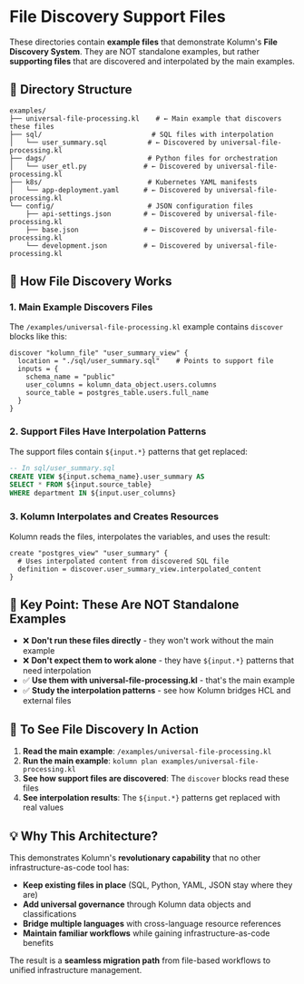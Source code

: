 # File Discovery Support Files

These directories contain **example files** that demonstrate Kolumn's **File Discovery System**. They are NOT standalone examples, but rather **supporting files** that are discovered and interpolated by the main examples.

## 📁 Directory Structure

```
examples/
├── universal-file-processing.kl    # ← Main example that discovers these files
├── sql/                           # SQL files with interpolation
│   └── user_summary.sql          # ← Discovered by universal-file-processing.kl
├── dags/                         # Python files for orchestration  
│   └── user_etl.py              # ← Discovered by universal-file-processing.kl
├── k8s/                          # Kubernetes YAML manifests
│   └── app-deployment.yaml      # ← Discovered by universal-file-processing.kl
└── config/                       # JSON configuration files
    ├── api-settings.json        # ← Discovered by universal-file-processing.kl
    ├── base.json                # ← Discovered by universal-file-processing.kl
    └── development.json         # ← Discovered by universal-file-processing.kl
```

## 🔗 How File Discovery Works

### 1. Main Example Discovers Files
The `/examples/universal-file-processing.kl` example contains `discover` blocks like this:

```hcl
discover "kolumn_file" "user_summary_view" {
  location = "./sql/user_summary.sql"    # Points to support file
  inputs = {
    schema_name = "public"
    user_columns = kolumn_data_object.users.columns
    source_table = postgres_table.users.full_name
  }
}
```

### 2. Support Files Have Interpolation Patterns
The support files contain `${input.*}` patterns that get replaced:

```sql
-- In sql/user_summary.sql
CREATE VIEW ${input.schema_name}.user_summary AS
SELECT * FROM ${input.source_table}
WHERE department IN ${input.user_columns}
```

### 3. Kolumn Interpolates and Creates Resources
Kolumn reads the files, interpolates the variables, and uses the result:

```hcl
create "postgres_view" "user_summary" {
  # Uses interpolated content from discovered SQL file
  definition = discover.user_summary_view.interpolated_content
}
```

## 🎯 Key Point: These Are NOT Standalone Examples

- ❌ **Don't run these files directly** - they won't work without the main example
- ❌ **Don't expect them to work alone** - they have `${input.*}` patterns that need interpolation
- ✅ **Use them with universal-file-processing.kl** - that's the main example
- ✅ **Study the interpolation patterns** - see how Kolumn bridges HCL and external files

## 🚀 To See File Discovery In Action

1. **Read the main example**: `/examples/universal-file-processing.kl`
2. **Run the main example**: `kolumn plan examples/universal-file-processing.kl`  
3. **See how support files are discovered**: The `discover` blocks read these files
4. **See interpolation results**: The `${input.*}` patterns get replaced with real values

## 💡 Why This Architecture?

This demonstrates Kolumn's **revolutionary capability** that no other infrastructure-as-code tool has:

- **Keep existing files in place** (SQL, Python, YAML, JSON stay where they are)
- **Add universal governance** through Kolumn data objects and classifications
- **Bridge multiple languages** with cross-language resource references
- **Maintain familiar workflows** while gaining infrastructure-as-code benefits

The result is a **seamless migration path** from file-based workflows to unified infrastructure management.